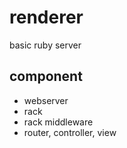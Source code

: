 # renderer
basic ruby server

## component
- webserver
- rack
- rack middleware
- router, controller, view
